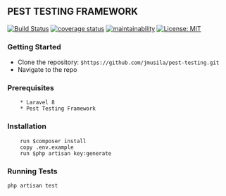 ## PEST TESTING FRAMEWORK

[![Build Status](https://travis-ci.org/jmusila/pest-testing.svg?branch=develop)](https://travis-ci.org/jmusila/pest-testing) [![coverage status](https://coveralls.io/repos/github/jmusila/pest-testing/badge.svg?branch=develop)](https://coveralls.io/github/jmusila/pest-testing?branch=develop) [![maintainability](https://api.codeclimate.com/v1/badges/70667b079cf1fec1cdf3/maintainability)](https://codeclimate.com/github/jmusila/pest-testing/maintainability) [![License: MIT](https://img.shields.io/badge/License-MIT-yellow.svg)](https://opensource.org/licenses/MIT)

### Getting Started
- Clone the repository:
    `$https://github.com/jmusila/pest-testing.git`
- Navigate to the repo 

### Prerequisites
```
    * Laravel 8
    * Pest Testing Framework
```

### Installation
```
    run $composer install
    copy .env.example 
    run $php artisan key:generate
```
### Running Tests
``` php artisan test ```